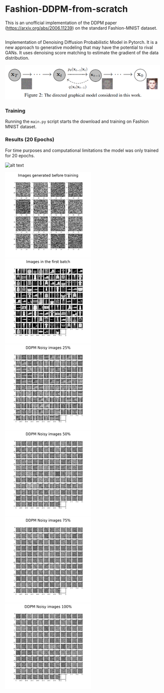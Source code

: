 # Fashion-DDPM-from-scratch
This is an unofficial implementation of the DDPM paper (https://arxiv.org/abs/2006.11239) on the standard Fashion-MNIST dataset.

## 
Implementation of Denoising Diffusion Probabilistic Model in Pytorch. It is a new approach to generative modeling that may have the potential to rival GANs. It uses denoising score matching to estimate the gradient of the data distribution.

![alt text](image.png)

### Training 
Running the `main.py` script starts the download and training on Fashion MNIST dataset.

### Results (20 Epochs)

For time purposes and computational limitations the model was only trained for 20 epochs.

![alt text](images/fashion.gif)

 <img src="images/before_training.png" width="280" height="">
 <img src="images/images_1st_batch.png" width="280" height="">

 <img src="images/noisy_25%.png" width="280" height="">
 <img src="images/noisy_50%.png" width="280" height="">
 
<img src="images/noisy_75%.png" width="280" height="">
<img src="images/noisy_100%.png" width="280" height="">
